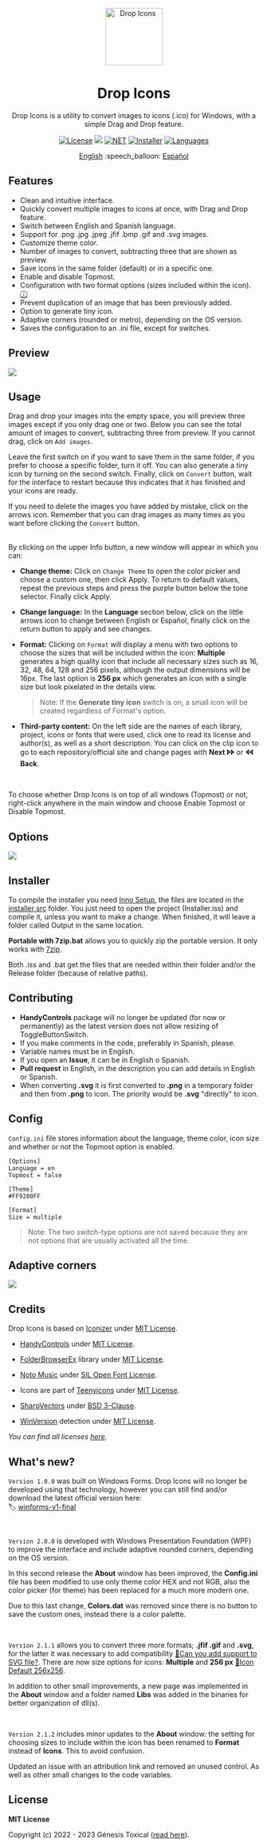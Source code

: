<p align="center"></p>
<p align="center"><a href="#"><img width="115px" src="docs/assets/Logo-115px.png" align="center" alt="Drop Icons"/></a></p>
<h1 align="center">Drop Icons</h1>
<p align="center">Drop Icons is a utility to convert images to icons (.ico) for Windows, with a simple Drag and Drop feature.</p>

<p align="center">
 <a href="LICENSE"><img alt="License" src="https://img.shields.io/badge/License-MIT-9280FF?style=flat-square&labelColor=343B45"/></a>
 <a href="https://github.com/genesistoxical/drop-icons/releases/latest"><img src="https://img.shields.io/github/v/release/genesistoxical/drop-icons.svg?color=9280FF&label=Release&style=flat-square&labelColor=343B45"/></a>
 <a href="#"><img alt="NET" src="https://img.shields.io/badge/.NET_Framework-4.8-9280FF?style=flat-square&labelColor=343B45"/></a> 
 <a href="/installer%20src"><img alt="Installer" src="https://img.shields.io/badge/Installer-ISS-9280FF?style=flat-square&labelColor=343B45"/></a>
 <a href="#"><img alt="Languages" src="https://img.shields.io/badge/Languages-2-9280FF?style=flat-square&labelColor=343B45"/></a>
</p>

<p align="center">
<a href="README.md">English</a> :speech_balloon: <a href="README-es.md">Español</a>
</p>

## Features
* Clean and intuitive interface.
* Quickly convert multiple images to icons at once, with Drag and Drop feature.
* Switch between English and Spanish language.
* Support for .png .jpg .jpeg .jfif .bmp .gif and .svg images.
* Customize theme color.
* Number of images to convert, subtracting three that are shown as preview.
* Save icons in the same folder (default) or in a specific one.
* Enable and disable Topmost.
* Configuration with two format options (sizes included within the icon). [ⓘ](#details)
* Prevent duplication of an image that has been previously added.
* Option to generate tiny icon.
* Adaptive corners (rounded or metro), depending on the OS version.
* Saves the configuration to an .ini file, except for switches.

## Preview
<a href="#"><img src="docs/assets/Drop-Icons-v2.gif"/></a>

## Usage
Drag and drop your images into the empty space, you will preview three images except if you only drag one or two. Below you can see the total amount of images to convert, subtracting three from preview. If you cannot drag, click on `Add images`.

Leave the first switch on if you want to save them in the same folder, if you prefer to choose a specific folder, turn it off. You can also generate a tiny icon by turning on the second switch. Finally, click on `Convert` button, wait for the interface to restart because this indicates that it has finished and your icons are ready.

If you need to delete the images you have added by mistake, click on the arrows icon. Remember that you can drag images as many times as you want before clicking the `Convert` button.

<br id="details"/>
By clicking on the upper Info button, a new window will appear in which you can:

- **Change theme:** Click on `Change Theme` to open the color picker and choose a custom one, then click Apply. To return to default values, repeat the previous steps and press the purple button below the tone selector. Finally click Apply.

- **Change language:** In the **Language** section below, click on the little arrows icon to change between English or Español, finally click on the return button to apply and see changes.

- **Format:** Clicking on `Format` will display a menu with two options to choose the sizes that will be included within the icon: **Multiple** generates a high quality icon that include all necessary sizes such as 16, 32, 48, 64, 128 and 256 pixels, although the output dimensions will be 16px. The last option is **256 px** which generates an icon with a single size but look pixelated in the details view.
     >Note: If the **Generate tiny icon** switch is on, a small icon will be created regardless of Format's option.
     
- **Third-party content:** On the left side are the names of each library, project, icons or fonts that were used, click one to read its license and author(s), as well as a short description. You can click on the clip icon to go to each repository/official site and change pages with **Next 🢖🢖** or **🢔🢔 Back**.

<br>

To choose whether Drop Icons is on top of all windows (Topmost) or not, right-click anywhere in the main window and choose Enable Topmost or Disable Topmost.

## Options
<a href="#"><img src="docs/assets/Drop-Icons-Options-v2.gif"/></a>

## Installer
To compile the installer you need [Inno Setup](https://jrsoftware.org/isinfo.php), the files are located in the [installer src](/installer%20src) folder. You just need to open the project (Installer.iss) and compile it, unless you want to make a change. When finished, it will leave a folder called Output in the same location.

**Portable with 7zip.bat** allows you to quickly zip the portable version. It only works with [7zip](https://www.7-zip.org/).

Both .iss and .bat get the files that are needed within their folder and/or the Release folder (because of relative paths).

## Contributing
* **HandyControls** package will no longer be updated (for now or permanently) as the latest version does not allow resizing of ToggleButtonSwitch.
* If you make comments in the code, preferably in Spanish, please.
* Variable names must be in English.
* If you open an **Issue**, it can be in English o Spanish.
* **Pull request** in English, in the description you can add details in English or Spanish.
* When converting **.svg** it is first converted to **.png** in a temporary folder and then from **.png** to icon. The priority would be **.svg** "directly" to icon.
  
## Config
`Config.ini` file stores information about the language, theme color, icon size and whether or not the Topmost option is enabled.

~~~
[Options]
Language = en
Topmost = false

[Theme]
#FF9280FF

[Format]
Size = multiple
~~~

>Note: The two switch-type options are not saved because they are not options that are usually activated all the time.

## Adaptive corners
<a href="#"><img src="docs/assets/Drop-Icons-Corners-v2.png"/></a>

## Credits
Drop Icons is based on [Iconizer](https://github.com/willnode/Iconizer) under [MIT License](https://github.com/willnode/Iconizer/blob/master/LICENSE).

* [HandyControls](https://github.com/ghost1372/HandyControls) under [MIT License](https://github.com/ghost1372/HandyControls/blob/develop/LICENSE).

* [FolderBrowserEx](https://github.com/evaristocuesta/FolderBrowserEx) library under [MIT License](https://github.com/evaristocuesta/FolderBrowserEx/blob/master/LICENSE).

* [Noto Music](https://fonts.google.com/noto/specimen/Noto+Music) under [SIL Open Font License](/src/DropIcons/Docs/Noto%20Music/OFL.txt).

* Icons are part of [Teenyicons](https://github.com/teenyicons/teenyicons) under [MIT License](https://github.com/teenyicons/teenyicons/blob/master/LICENSE).

* [SharpVectors](https://github.com/ElinamLLC/SharpVectors/) under [BSD 3-Clause](https://github.com/ElinamLLC/SharpVectors/blob/master/License.md).

* [WinVersion](https://github.com/shaovoon/win_version_detection) detection under [MIT License](https://github.com/shaovoon/win_version_detection/blob/main/LICENSE).

*You can find all licenses [here](/src/DropIcons/Docs).*

## What's new?
`Version 1.0.0` was built on Windows Forms. Drop Icons will no longer be developed using that technology, however you can still find and/or download the latest official version here:
<br>
🏷️ [winforms-v1-final](https://github.com/genesistoxical/drop-icons/tree/winforms-v1-final)

<br>

`Version 2.0.0` is developed with Windows Presentation Foundation (WPF) to improve the interface and include adaptive rounded corners, depending on the OS version.

In this second release the **About** window has been improved, the **Config.ini** file has been modified to use only theme color HEX and not RGB, also the color picker (for theme) has been replaced for a much more modern one.

Due to this last change, **Colors.dat** was removed since there is no button to save the custom ones, instead there is a color palette.

<br>

`Version 2.1.1` allows you to convert three more formats; **.jfif .gif** and **.svg**, for the latter it was necessary to add compatibility [📍Can you add support to SVG file?](https://github.com/genesistoxical/drop-icons/issues/2). There are now size options for icons: **Multiple** and **256 px** [📍Icon Default 256x256](https://github.com/genesistoxical/drop-icons/discussions/1).

In addition to other small improvements, a new page was implemented in the **About** window and a folder named **Libs** was added in the binaries for better organization of dll(s).

<br>

`Version 2.1.2` includes minor updates to the **About** window: the setting for choosing sizes to include within the icon has been renamed to **Format** instead of **Icons**. This to avoid confusion.

Updated an issue with an attribution link and removed an unused control. As well as other small changes to the code variables.

## License
**MIT License**

Copyright (c) 2022 - 2023 Génesis Toxical ([read here](LICENSE)).
